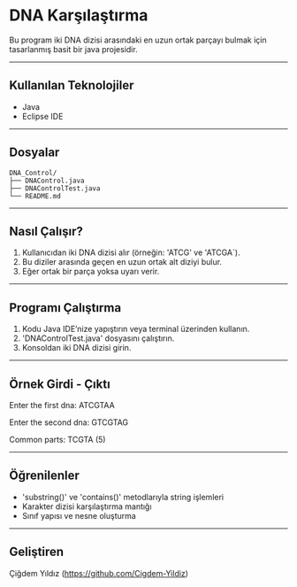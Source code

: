 # DNA Karşılaştırma

Bu program iki DNA dizisi arasındaki en uzun ortak parçayı bulmak için tasarlanmış basit bir java projesidir. 

---

## Kullanılan Teknolojiler

- Java
- Eclipse IDE

---

## Dosyalar

```
DNA_Control/
├── DNAControl.java
├── DNAControlTest.java
└── README.md
```
---

## Nasıl Çalışır?

1. Kullanıcıdan iki DNA dizisi alır (örneğin: 'ATCG' ve 'ATCGA`).
2. Bu diziler arasında geçen en uzun ortak alt diziyi bulur.
3. Eğer ortak bir parça yoksa uyarı verir.

---

## Programı Çalıştırma

1. Kodu Java IDE’nize yapıştırın veya terminal üzerinden kullanın.
2. 'DNAControlTest.java' dosyasını çalıştırın.
3. Konsoldan iki DNA dizisi girin.

---

## Örnek Girdi - Çıktı

Enter the first dna: ATCGTAA

Enter the second dna: GTCGTAG

Common parts: TCGTA (5)

---

## Öğrenilenler

- 'substring()' ve 'contains()' metodlarıyla string işlemleri
- Karakter dizisi karşılaştırma mantığı
- Sınıf yapısı ve nesne oluşturma

---

## Geliştiren

Çiğdem Yıldız (https://github.com/Cigdem-Yildiz)

